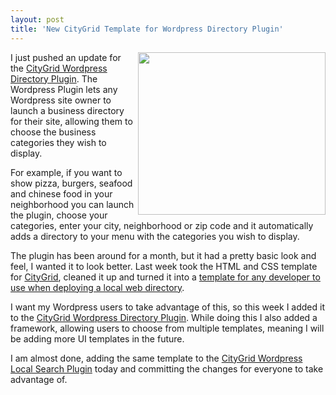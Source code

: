 ```yaml
---
layout: post
title: 'New CityGrid Template for Wordpress Directory Plugin'
---
```

<p><a title="CityGrid Wordpress Directory Plugin" href="http://wordpress.org/extend/plugins/hyp3rl0cal-wordpress-plugin/"><img class="aligncenter size-medium wp-image-1002" title="CityGrid-Wordpress-Look-Feel" src="http://www.citygridmedia.com/developer/wp-content/uploads/2012/04/CityGrid-Wordpress-Look-Feel-300x260.png" alt="" width="300" height="260" align="right" /></a>I just pushed an update for the&nbsp;<a title="CityGrid Wordpress Directory Plugin" href="http://wordpress.org/extend/plugins/hyp3rl0cal-wordpress-plugin/">CityGrid Wordpress Directory Plugin</a>. The Wordpress Plugin lets any Wordpress site owner to launch a business directory for their site, allowing them to choose the business categories they wish to display.</p>
<p>For example, if you want to show pizza, burgers, seafood and chinese food in your neighborhood you can launch the plugin, choose your categories, enter your city, neighborhood or zip code and it automatically adds a directory to your menu with the categories you wish to display.</p>
<p>The plugin has been around for a month, but it had a pretty basic look and feel, I wanted it to look better. Last week took the HTML and CSS template for&nbsp;<a title="CityGrid" href="http://www.citygrid.com/">CityGrid</a>, cleaned it up and turned it into a&nbsp;<a title="template for any developer to use when deploying a local web directory" href="http://www.citygridmedia.com/developer/blog/citygrid-places-html-and-css-template/">template for any developer to use when deploying a local web directory</a>.</p>
<p>I want my Wordpress users to take advantage of this, so this week I added it to the&nbsp;<a title="CityGrid Wordpress Directory Plugin" href="http://wordpress.org/extend/plugins/hyp3rl0cal-wordpress-plugin/">CityGrid Wordpress Directory Plugin</a>. While doing this I also added a framework, allowing users to choose from multiple templates, meaning I will be adding more UI templates in the future.</p>
<p>I am almost done, adding the same template to the&nbsp;<a title="CityGrid Local Search Plugin" href="http://wordpress.org/extend/plugins/hyp3rl0cal-city-search/">CityGrid Wordpress Local Search Plugin</a>&nbsp;today and committing the changes for everyone to take advantage of.</p>